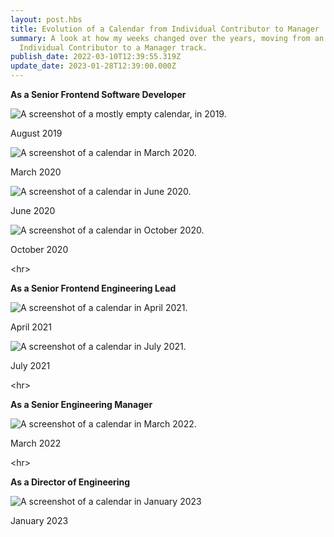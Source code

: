 ```yaml
---
layout: post.hbs
title: Evolution of a Calendar from Individual Contributor to Manager
summary: A look at how my weeks changed over the years, moving from an
  Individual Contributor to a Manager track.
publish_date: 2022-03-10T12:39:55.319Z
update_date: 2023-01-28T12:39:00.000Z
---
```

**As a Senior Frontend Software Developer**

![A screenshot of a mostly empty calendar, in 2019.](/static/images/august_2019.png "Calendar in August 2019")

<p class="u-ImageDescription">August 2019</p>

![A screenshot of a calendar in March 2020.](/static/images/march_2020.png "Calendar in March 2020")

<p class="u-ImageDescription">March 2020</p>

![A screenshot of a calendar in June 2020.](/static/images/june_2020.png "June 2020")

<p class="u-ImageDescription">June 2020</p>

![A screenshot of a calendar in October 2020.](/static/images/october_2020.png "October 2020")

<p class="u-ImageDescription">October 2020</p>

<﻿hr>

**As a Senior Frontend Engineering Lead**

![A screenshot of a calendar in April 2021.](/static/images/april_2021.png "April 2021")

<p class="u-ImageDescription">April 2021</p>

![A screenshot of a calendar in July 2021.](/static/images/july_2021.png "July 2021")

<p class="u-ImageDescription">July 2021</p>

<﻿hr>

**As a Senior Engineering Manager**

![A screenshot of a calendar in March 2022.](/static/images/march_2022.png "March 2022")

<p class="u-ImageDescription">March 2022</p>

<﻿hr>

**As a Director of Engineering**

![A screenshot of a calendar in January 2023](/static/images/calendar.png "January 2023")

<p class="u-ImageDescription">January 2023</p>